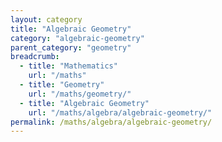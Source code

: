 ```yaml
---
layout: category
title: "Algebraic Geometry"
category: "algebraic-geometry"
parent_category: "geometry"
breadcrumb:
  - title: "Mathematics"
    url: "/maths"
  - title: "Geometry"
    url: "/maths/geometry/"
  - title: "Algebraic Geometry"
    url: "/maths/algebra/algebraic-geometry/"
permalink: /maths/algebra/algebraic-geometry/
---
```

